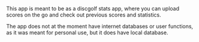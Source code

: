 
This app is meant to be as a discgolf stats app, where you can upload scores on the go and check out previous scores and statistics. 

The app does not at the moment have internet databases or user functions, as it was meant for personal use, but it does have local database.
